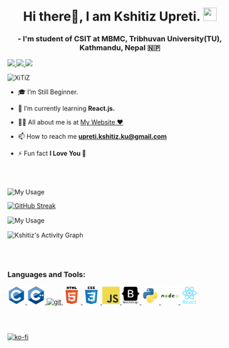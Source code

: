 <h1 align="center">Hi there👋, I am Kshitiz Upreti. <img src= "https://media.tenor.com/images/2adfe94e69139f3e22623b61d375a7a7/tenor.gif" width= "30" height= "30"></h1>
<h3 align="center">- I'm student of CSIT at MBMC, Tribhuvan University(TU), Kathmandu, Nepal 🇳🇵</h3>
<p>
  <a href="https://www.twitter.com/kshitizupreti">
    <img src="https://img.shields.io/badge/twitter-%231DA1F2.svg?&style=for-the-badge&logo=twitter&logoColor=white" height=25>
  </a>
  <a href="https://www.linkedin.com/in/kshitizupreti">
    <img src="https://img.shields.io/badge/linkedin-%230077B5.svg?&style=for-the-badge&logo=linkedin&logoColor=white" height=25>
  </a> 
  <a href="https://www.instagram.com/kshitizupreti">
    <img src="https://img.shields.io/badge/instagram-%23E4405F.svg?&style=for-the-badge&logo=instagram&logoColor=white" height=25>
  </a>
</p>
<p align="left"> <img src="https://komarev.com/ghpvc/?username=xitizupreti&color=orange" alt="XiTiZ" /> </p>

- 🎓 I’m Still Beginner.

- 🌱 I’m currently learning **React.js.**

- 👨‍💻 All about me is at [ My Website ❤](http://www.kshitizupreti.com.np)

- 📫 How to reach me **upreti.kshitiz.ku@gmail.com**

- ⚡ Fun fact **I Love You 🌹**
<br>
<br>
<p><img align="center" src="https://github-readme-stats.vercel.app/api/top-langs/?username=xitizupreti&layout=compact&theme=nightowl&hide_border=true" alt="My Usage" /></p>

[![GitHub Streak](http://github-readme-streak-stats.herokuapp.com?user=xitizupreti&theme=nightowl&hide_border=true)](https://git.io/streak-stats)
<p><img align="center" src="https://github-readme-stats.vercel.app/api?username=xitizupreti&show_icons=true&count_private=true&theme=radical" alt="My Usage" /></p>
<p><img align="center" src="https://github-readme-activity-graph.cyclic.app/graph?username=xitizupreti&theme=xcode" alt="Kshitiz's Activity Graph" /></p>
<br><br>

### Languages and Tools:

<p>  
    <a href="https://www.cprogramming.com/" target="_blank"> 
        <img src="https://raw.githubusercontent.com/devicons/devicon/master/icons/c/c-original.svg" alt="c" width="40" height="40"/> 
    </a> 
    <a href="https://www.w3schools.com/cpp/" target="_blank">
        <img src="https://raw.githubusercontent.com/devicons/devicon/master/icons/cplusplus/cplusplus-original.svg" alt="cplusplus" width="40" height="40"/> 
    </a>  
    <a href="https://git-scm.com/" target="_blank">
        <img src="https://www.vectorlogo.zone/logos/git-scm/git-scm-icon.svg" alt="git" width="40" height="40"/>
    </a>
    <a href="https://www.w3.org/html/" target="_blank">
        <img src="https://raw.githubusercontent.com/devicons/devicon/master/icons/html5/html5-original-wordmark.svg" alt="html5" width="40" height="40"/>
    </a> 
    <a href="https://www.w3schools.com/css/" target="_blank">
        <img src="https://raw.githubusercontent.com/devicons/devicon/master/icons/css3/css3-original-wordmark.svg" alt="css3" width="40" height="40"/>
    </a>
    <a href="https://developer.mozilla.org/en-US/docs/Web/JavaScript" target="_blank"> 
        <img src="https://raw.githubusercontent.com/devicons/devicon/master/icons/javascript/javascript-original.svg" alt="javascript" width="40" height="40"/> 
    </a>
  <a href="https://getbootstrap.com" target="_blank">
    <img src="https://raw.githubusercontent.com/devicons/devicon/master/icons/bootstrap/bootstrap-plain-wordmark.svg" alt="bootstrap" width="40" height="40"/> </a>
    <a href="https://www.python.org" target="_blank"> 
        <img src="https://raw.githubusercontent.com/devicons/devicon/master/icons/python/python-original.svg" alt="python" width="40" height="40"/> 
    </a>    
    <a href="https://nodejs.org" target="_blank"> 
        <img src="https://raw.githubusercontent.com/devicons/devicon/master/icons/nodejs/nodejs-original-wordmark.svg" alt="nodejs" width="40" height="40"/> 
    </a> 
    <a href="https://reactjs.org/" target="_blank"> 
        <img src="https://raw.githubusercontent.com/devicons/devicon/master/icons/react/react-original-wordmark.svg" alt="react" width="40" height="40"/> 
    </a> 
</p>
<br><br>

[![ko-fi](https://ko-fi.com/img/githubbutton_sm.svg)](https://ko-fi.com/D1D27A828)
